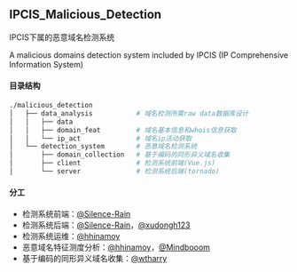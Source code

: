 ## IPCIS_Malicious_Detection

 IPCIS下属的恶意域名检测系统

A malicious domains detection system included by IPCIS (IP Comprehensive Information System)

#### 目录结构

```sh
./malicious_detection
│   ├── data_analysis			# 域名检测所需raw data数据库设计
│   │   ├── data
│   │   ├── domain_feat			# 域名基本信息和whois信息获取
│   │   └── ip_act				# 域名ip活动获取
│   └── detection_system		# 恶意域名检测系统
│       ├── domain_collection	# 基于编码的同形异义域名收集
│       ├── client				# 检测系统前端(Vue.js)
│       └── server				# 检测系统后端(tornado)
```

#### 分工

- 检测系统前端：[@Silence-Rain](https://github.com/Silence-Rain)
- 检测系统后端：[@Silence-Rain](https://github.com/Silence-Rain)，[@xudongh123](https://github.com/xudongh123)
- 检测系统运维：[@hhinamoy](https://github.com/hhinamoy)
- 恶意域名特征测度分析：[@hhinamoy](https://github.com/hhinamoy)，[@Mindbooom](https://github.com/Mindbooom)
- 基于编码的同形异义域名收集：[@wtharry](https://github.com/wtharry)